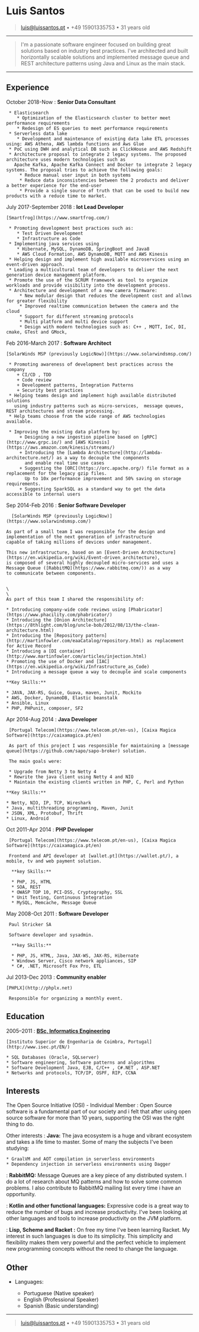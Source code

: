 Luis Santos
============


> <luis@luissantos.pt> • +49 15901335753  • 31 years old

----

> I'm a passionate software engineer focused on building great solutions
> based on industry best practices. I've architected and built
> horizontally scalable solutions and implemented message queue and REST architecture patterns
> using Java and Linux as the main stack.
>

----

Experience
----------

October 2018-Now
:   **Senior Data Consultant**

     * Elasticsearch
        * Optimization of the Elasticsearch cluster to better meet performance requirements
        * Redesign of ES queries to meet performance requirements
     * Serverless data lake
        * Development and maintenance of existing data lake ETL processes using: AWS Athena, AWS lambda functions and Aws Glue
     * PoC using DWH and analytical DB such as ClickHouse and AWS Redshift
     * Architecture proposal to integrate 2 legacy systems. The proposed architecture uses modern technologies such as
       Apache Kafka, Apache Kafka Connect and Docker to integrate 2 legacy systems. The proposal tries to achieve the following goals:
         * Reduce manual user input in both systems
         * Reduce data inconsistencies between the 2 products and deliver a better experience for the end-user
         * Provide a single source of truth that can be used to build new products with a reduce time to market.

July 2017-September 2018
:   **Iot Lead Developer**

    [Smartfrog](https://www.smartfrog.com/)

     * Promoting development best practices such as:
        * Test Driven Development
        * Infrastructure as Code
     * Implementing java services using
        * Hibernate, MySQL, DynamoDB, SpringBoot and Java8
        * AWS Cloud Formation, AWS DynamoDB, MQTT and AWS Kinesis
     * Helping design and implement high available microservices using an event-driven approach.
     * Leading a multicultural team of developers to deliver the next generation device management platform.
     * Promote the use of the SCRUM framework as tool to organize workloads and provide visibility into the development process.
     * Architecture and development of a new camera firmware:
         * New modular design that reduces the development cost and allows for greater flexibility 
         * Improved realtime communication between the camera and the cloud 
         * Support for different streaming protocols
         * Multi platform and multi device support
         * Design with modern technologies such as: C++ , MQTT, IoC, DI, cmake, GTest and GMock, 


Feb 2016-March 2017
:   **Software Architect**

    [SolarWinds MSP (previously LogicNow)](https://www.solarwindsmsp.com/)

     * Promoting awareness of development best practices across the company
        + CI/CD , TDD
        + Code review
        + Development patterns, Integration Patterns
        + Security best practices
     * Helping teams design and implement high available distributed solutions
       using industry patterns such as micro-services,  message queues, REST architectures and stream processing.
     * Help teams choose from the wide range of AWS technologies available.

     * Improving the existing data platform by:
         + Designing a new ingestion pipeline based on [gRPC](http://www.grpc.io/) and [AWS Kinesis](https://aws.amazon.com/kinesis/streams/)
         + Introducing the [Lambda Architecture](http://lambda-architecture.net/) as a way to decouple the components
           and enable real time use cases
         + Suggesting the [ORC](https://orc.apache.org/) file format as a replacement for the legacy gzip files.
           Up to 10x performance improvement and 50% saving on storage requirements.
         + Suggesting SparkSQL as a standard way to get the data accessible to internal users



Sep 2014-Feb 2016
:   **Senior Software Developer**

      [SolarWinds MSP (previously LogicNow)](https://www.solarwindsmsp.com/)

    As part of a small team I was responsible for the design and implementation of the next generation of infrastructure
    capable of taking millions of devices under management.

    This new infrastructure, based on an [Event-Driven Architecture](https://en.wikipedia.org/wiki/Event-driven_architecture),
    is composed of several highly decoupled micro-services and uses a Message Queue ([RabbitMQ](https://www.rabbitmq.com/)) as a way
    to communicate between components.


    \
    \
    As part of this team I shared the responsibility of:

    * Introducing company-wide code reviews using [Phabricator](https://www.phacility.com/phabricator/)
    * Introducing the [Onion Architecture](https://8thlight.com/blog/uncle-bob/2012/08/13/the-clean-architecture.html)
    * Introducing the [Repository pattern](http://martinfowler.com/eaaCatalog/repository.html) as replacement for Active Record
    * Introducing a [DI container](http://www.martinfowler.com/articles/injection.html)
    * Promoting the use of Docker and [IAC](https://en.wikipedia.org/wiki/Infrastructure_as_Code)
    * Introducing a message queue a way to decouple and scale components

    **Key Skills:**

    * JAVA, JAX-RS, Guice, Guava, maven, Junit, Mockito
    * AWS, Docker, DynamoDB, Elastic beanstalk
    * Ansible, Linux
    * PHP, PHPunit, composer, SF2


Apr 2014-Aug 2014
 :   **Java Developer**

     [Portugal Telecom](https://www.telecom.pt/en-us), [Caixa Magica Software](https://caixamagica.pt/en)

     As part of this project I was responsible for maintaining a [message queue](https://github.com/sapo/sapo-broker) solution.

     The main goals were:

     * Upgrade from Netty 3 to Netty 4
     * Rewrite the java client using Netty 4 and NIO
     * Maintain the existing clients written in PHP, C, Perl and Python

    **Key Skills:**

    * Netty, NIO, IP, TCP, Wireshark
    * Java, multithreading programming, Maven, Junit
    * JSON, XML, Protobuf, Thrift
    * Linux, Android



Oct 2011-Apr 2014
 :   **PHP Developer**

     [Portugal Telecom](https://www.telecom.pt/en-us), [Caixa Magica Software](https://caixamagica.pt/en)

     Frontend and API developer at [wallet.pt](https://wallet.pt/), a mobile, tv and web payment solution.

      **key Skills:**

      * PHP, JS, HTML
      * SOA, REST
      * OWASP TOP 10, PCI-DSS, Cryptography, SSL
      * Unit Testing, Continuous Integration
      * MySQL, Memcache, Message Queue

May 2008-Oct 2011
 :   **Software Developer**

     Paul Stricker SA

     Software developer and sysadmin.

      **key Skills:**

      * PHP, JS, HTML, Java, JAX-WS, JAX-RS, Hibernate
      * Windows Server, Cisco network appliances, SIP
      * C#, .NET, Microsoft Fox Pro, ETL

Jul 2013-Dec 2013
 :   **Community enabler**

    [PHPLX](http://phplx.net)

     Responsible for organizing a monthly event.



Education
---------

2005–2011
:   **[BSc, Informatics Engineering](http://cv.luissantos.pt/ECTSCatalogue_deis.pdf)**

    [Instituto Superior de Engenharia de Coimbra, Portugal](http://www.isec.pt/EN/)

    * SQL Databases (Oracle, SQLserver)
    * Software engineering, Software patterns and algorithms
    * Software Development Java, EJB, C/C++ , C#.NET , ASP.NET
    * Networks and protocols, TCP/IP, OSPF, RIP, CCNA


Interests
--------------------

The Open Source Initiative (OSI) - Individual Member
:   Open Source software is a fundamental part of our society and i felt that
    after using open source software for more than 10 years, supporting the OSI
    was the right thing to do.




Other interests
:   **Java:** The java ecosystem is a huge and vibrant ecosystem and takes a life
    time to master. Some of many the subjects I've been studying:

    * GraalVM and AOT compilation in serverless environments
    * Dependency injection in serverless environments using Dagger

:   **RabbitMQ:** Message Queues are a key piece of any distributed system. I do a lot of research
    about MQ patterns and how to solve some common problems.
    I also contribute to RabbitMQ mailing list every time i have an opportunity.

:   **Kotlin and other functional languages:** Expressive code is a great way to reduce the number of bugs
    and increase productivity. I've been looking at other languages and tools to increase productivity
    on the JVM platform.

:   **Lisp, Scheme and Racket :**  On free my time I've been learning Racket. My interest in such languages 
    is due to its simplicity. This simplicity and flexibility makes them very powerful and the perfect vehicle to 
    implement new programming concepts without the need to change the language.



Other
----------------------------------------

* Languages:

     * Portuguese (Native speaker)
     * English (Professional Speaker)
     * Spanish (Basic understanding)



----

> <luis@luissantos.pt> • +49 15901335753  • 31 years old
